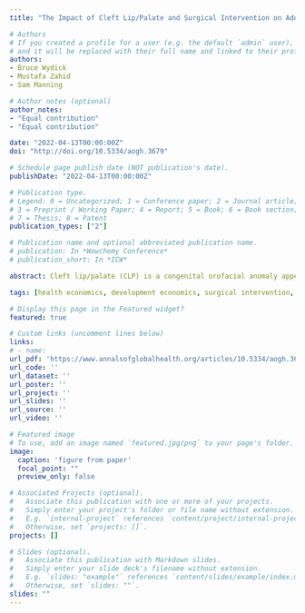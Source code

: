 ```yaml
---
title: "The Impact of Cleft Lip/Palate and Surgical Intervention on Adolescent Life Outcomes"

# Authors
# If you created a profile for a user (e.g. the default `admin` user), write the username (folder name) here 
# and it will be replaced with their full name and linked to their profile.
authors:
- Bruce Wydick 
- Mustafa Zahid
- Sam Manning

# Author notes (optional)
author_notes:
- "Equal contribution"
- "Equal contribution"

date: "2022-04-13T00:00:00Z"
doi: "http://doi.org/10.5334/aogh.3679"

# Schedule page publish date (NOT publication's date).
publishDate: "2022-04-13T00:00:00Z"

# Publication type.
# Legend: 0 = Uncategorized; 1 = Conference paper; 2 = Journal article;
# 3 = Preprint / Working Paper; 4 = Report; 5 = Book; 6 = Book section;
# 7 = Thesis; 8 = Patent
publication_types: ["2"]

# Publication name and optional abbreviated publication name.
# publication: In *Wowchemy Conference*
# publication_short: In *ICW*

abstract: Cleft lip/palate (CLP) is a congenital orofacial anomaly appearing in approximately one in 700 births worldwide. While in high-income countries CLP is normally addressed surgically during infancy, in developing countries CLP is often left unoperated, potentially impacting multiple dimensions of life quality. Previous research has frequently compared CLP outcomes to those of the general population. But because local environmental and genetic factors contribute to the risk of CLP and also may influence life outcomes, such studies may downwardly bias estimates of both CLP status and correction. This research represents the first study to use causal econometric methods to estimate the effects of both CLP status and CLP correction on the physical, social, and mental well-being of children. Data were collected first-hand from 1,118 Indian children, where we obtained first-hand data on height, weight, grip strength, cognitive ability, reading, and math ability. A professional speech therapist reviewed digital recordings of speech taken at the interview to obtain four measures of speech quality. Using this data, the household fixed-effects model we employ jointly estimates effects of CLP status and CLP surgical intervention. Our results indicate that adolescents with median-level CLP severity show statistically significant losses in indices of speech quality (-1.59σ), physical well-being (0.32σ), academic and cognitive ability (-0.37σ), and social integration (-0.32σ). We find strong evidence that CLP surgery significantly restores speech if performed before five years of age. The first surgeries performed on less-severe CLP cases significantly restore social integration, psychological well-being, academic/cognitive ability, and a general index of human flourishing. Children born with CLP in India face statistically significant losses in speech, physical health, mental health, and social inclusion. CLP surgical intervention significantly restores speech quality if carried out at an early age. Surgeries with the most significant impact on life outcomes are the first surgeries performed on less-severe CLP cases.. 

tags: [health economics, development economics, surgical intervention, Cleft Lip/Palate, India]

# Display this page in the Featured widget?
featured: true

# Custom links (uncomment lines below)
links:
# - name: 
url_pdf: 'https://www.annalsofglobalhealth.org/articles/10.5334/aogh.3679/'
url_code: ''
url_dataset: ''
url_poster: ''
url_project: ''
url_slides: ''
url_source: ''
url_video: ''

# Featured image
# To use, add an image named `featured.jpg/png` to your page's folder. 
image:
  caption: 'figure from paper'
  focal_point: ""
  preview_only: false

# Associated Projects (optional).
#   Associate this publication with one or more of your projects.
#   Simply enter your project's folder or file name without extension.
#   E.g. `internal-project` references `content/project/internal-project/index.md`.
#   Otherwise, set `projects: []`.
projects: []

# Slides (optional).
#   Associate this publication with Markdown slides.
#   Simply enter your slide deck's filename without extension.
#   E.g. `slides: "example"` references `content/slides/example/index.md`.
#   Otherwise, set `slides: ""`.
slides: ""
---
```

